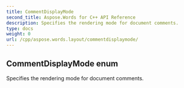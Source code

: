 ```yaml
---
title: CommentDisplayMode
second_title: Aspose.Words for C++ API Reference
description: Specifies the rendering mode for document comments. 
type: docs
weight: 0
url: /cpp/aspose.words.layout/commentdisplaymode/
---
```

## CommentDisplayMode enum


Specifies the rendering mode for document comments. 

